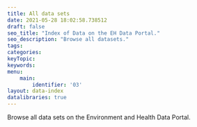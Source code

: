```yaml
---
title: All data sets
date: 2021-05-28 18:02:58.738512
draft: false
seo_title: "Index of Data on the EH Data Portal."
seo_description: "Browse all datasets."
tags: 
categories: 
keyTopic: 
keywords: 
menu:
    main:
        identifier: '03'
layout: data-index
datalibraries: true
---
```


Browse all data sets on the Environment and Health Data Portal.

